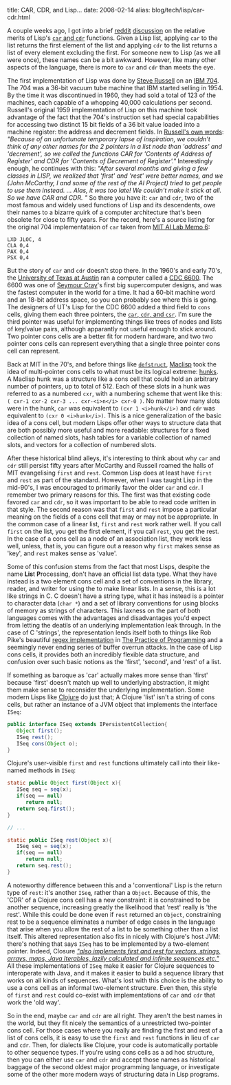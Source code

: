 title: CAR, CDR, and Lisp...
date: 2008-02-14
alias: blog/tech/lisp/car-cdr.html


A couple weeks ago, I got into a brief <a href="http://www.reddit.com">reddit</a> <a
href="http://reddit.com/info/677u6/comments/c031w9f">discussion</a> on the relative merits
of Lisp's <a
href="http://www.lisp.org/HyperSpec/Body/acc_carcm_cdr_darcm_cddddr.html">`car` and
`cdr`</a> functions. Given a Lisp list, applying `car` to the list returns
the first element of the list and applying `cdr` to the list returns a list of
every element excluding the first.  For someone new to Lisp (as we all were once), these
names can be a bit awkward. However, like many other aspects of the language, there is
more to `car` and `cdr` than meets the eye.

The first implementation of Lisp was done by <a
href="http://en.wikipedia.org/wiki/Steve_Russell">Steve Russell</a> on an <a
href="http://en.wikipedia.org/wiki/IBM_704">IBM 704</a>. The 704 was a 36-bit vacuum tube
machine that IBM started selling in 1954. By the time it was discontinued in 1960, they
had sold a total of 123 of the machines, each capable of a whopping 40,000 calculations
per second. Russell's original 1959 implementation of Lisp on this machine took advantage
of the fact that the 704's instruction set had special capabilities for accessing two
distinct 15 bit fields of a 36 bit value loaded into a machine register: the
<b>a</b>ddress and <b>d</b>ecrement fields.  In <a
href="http://www.iwriteiam.nl/HaCAR_CDR.html">Russell's own words</a>: <i> "Because of an
unfortunate temporary lapse of inspiration, we couldn't think of any other names for the 2
pointers in a list node than 'address' and 'decrement', so we called the functions CAR for
'Contents of Address of Register' and CDR for 'Contents of Decrement of Register'."</i>
Interestingly enough, he continues with this: <i>"After several months and giving a few
classes in LISP, we realized that 'first' and 'rest' were better names, and we (John
McCarthy, I and some of the rest of the AI Project) tried to get people to use them
instead. ... Alas, it was too late! We couldn't make it stick at all. So we have CAR and
CDR. "</i> So there you have it: `car` and `cdr`, two of the most famous and
widely used functions of Lisp and its descendents, owe their names to a bizarre quirk of a
computer architecture that's been obsolete for close to fifty years. For the record,
here's a source listing for the original 704 implementataion of `car` taken from <a
href="ftp://publications.ai.mit.edu/ai-publications/pdf/AIM-006.pdf">MIT AI Lab Memo
6</a>:

```assembler
LXD JLOC, 4
CLA 0,4
PAX 0,4
PSX 0,4
```

But the story of `car` and `cdr` doesn't stop there.  In the 1960's and
early 70's, the <a href="http://www.utexas.edu">University of Texas at Austin</a> ran a
computer called a <a href="http://en.wikipedia.org/wiki/CDC_6600">CDC 6600</a>. The 6600
was one of <a href="http://en.wikipedia.org/wiki/Seymour_Cray">Seymour Cray</a>'s first
big supercomputer designs, and was the fastest computer in the world for a time.  It had a
60-bit machine word and an 18-bit address space, so you can probably see where this is
going.  The designers of UT's Lisp for the CDC 6600 added a third field to `cons`
cells, giving them each three pointers, the <a
href="http://groups.google.com/group/alt.folklore.computers/browse_thread/thread/a1c2c48abe467f3c/b6217d9e521e043d?hl=en&lnk=st&q=car+cdr+csr+cdc+6600+lisp#b6217d9e521e043d">`car`,
`cdr`, and `csr`</a>. I'm sure the third pointer was useful for implementing
things like trees of nodes and lists of key/value pairs, although apparantly not useful
enough to stick around. Two pointer cons cells are a better fit for modern hardware, and
two two pointer cons cells can represent everything that a single three pointer cons cell
can represent.

Back at MIT in the 70's, and before things like <a
href="http://www.lisp.org/HyperSpec/Body/mac_defstruct.html">`defstruct`</a>, <a
href="http://www.multicians.org/lcp.html">Maclisp</a> took the idea of multi-pointer cons
cells to what must be its logical extreme: <a
href="http://www.maclisp.info/pitmanual/hunks.html">hunks</a>. A Maclisp hunk was a
structure like a cons cell that could hold an arbitrary number of pointers, up to
total of 512. Each of these slots in a hunk was referred to as a numbered `cxr`, with a
numbering scheme that went like this: `( cxr-1 cxr-2 cxr-3 ... cxr-<i>n</i> cxr-0
)`. No matter how many slots were in the hunk, `car` was equivalent to `(cxr
1 <i>hunk</i>)` and `cdr` was equivalent to `(cxr 0 <i>hunk</i>)`. This is
a nice generalization of the basic idea of a cons cell, but modern Lisps offer other ways
to structure data that are both possibly more useful and more readable: structures for a fixed 
collection of named slots, hash tables for a variable collection of named slots, and vectors
for a collection of numbered slots.

After these historical blind alleys, it's interesting to think about why `car` and
`cdr` still persist fifty years after McCarthy and Russell roamed the halls of MIT
evangelising `first` and `rest`. Common Lisp does at least have
`first` and `rest` as part of the standard. However, when I was taught Lisp
in the mid-90's, I was encouraged to primarily favor the older `car` and
`cdr`. I remember two primary reasons for this. The first was that existing code
favored `car` and `cdr`, so it was important to be able to read code written
in that style. The second reason was that `first` and `rest` impose a
particular meaning on the fields of a cons cell that may or may not be appropriate. In the
common case of a linear list, `first` and `rest` work rather well. If you
call `first` on the list, you get the first element, if you call `rest`, you
get the rest. In the case of a cons cell as a node of an association list, they work less
well, unless, that is, you can figure out a reason why `first` makes sense as
'key', and `rest` makes sense as 'value'.

Some of this confusion stems from the fact that most Lisps, despite the name <b>Lis</b>t
<b>P</b>rocessing, don't have an official list data type. What they have instead is a two
element cons cell and a set of conventions in the library, reader, and writer for using
the to make linear lists. In a sense, this is a lot like strings in C. C doesn't have a
string type, what it has instead is a pointer to character data (`char *`) and a
set of library conventions for using blocks of memory as strings of characters. This
laxness on the part of both languages comes with the advantages and disadvantages you'd
expect from letting the deatils of an underlying implementation leak through. In the case
of C 'strings', the representation lends itself both to things like Rob Pike's beautiful
<a href="http://cm.bell-labs.com/cm/cs/tpop/grep.c">regex implementation</a> in <a
href="http://cm.bell-labs.com/cm/cs/tpop/">The Practice of Programming</a> and a seemingly
never ending series of buffer overrun attacks. In the case of Lisp cons cells, it provides
both an incredibly flexible data structure, and confusion over such basic notions as
the 'first', 'second', and 'rest' of a list.

If something as baroque as 'car' actually makes more sense than 'first' because 'first'
doesn't match up well to underlying abstraction, it might them make sense to
reconsider the underlying implementation. Some modern Lisps like <a
href="http://clojure.sourceforge.net/">Clojure</a> do just that; A Clojure 'list' isn't a
string of cons cells, but rather an instance of a JVM object that implements the
interface `ISeq`:

```java
public interface ISeq extends IPersistentCollection{
   Object first();
   ISeq rest();
   ISeq cons(Object o);
}
```

Clojure's user-visible `first` and `rest` functions ultimately call into
their like-named methods in `ISeq`:

```java
static public Object first(Object x){
   ISeq seq = seq(x);
   if(seq == null)
      return null;
   return seq.first();
}

// ...

static public ISeq rest(Object x){
   ISeq seq = seq(x);
   if(seq == null)
      return null;
   return seq.rest();
}
```

A noteworthy difference between this and a 'conventional' Lisp is the return type of
`rest`: it's another `ISeq`, rather than a `Object`. Because of this,
the 'CDR' of a Clojure cons cell has a new constraint: it is constrained to be another
sequence, increasing greatly the likelihood that 'rest' really is 'the rest'. While
this could be done even if `rest` returned an `Object`, constraining
rest to be a sequence eliminates a number of edge cases in the language that arise
when you allow the rest of a list to be something other than a list itself. This altered 
representation also fits in nicely with Clojure's host JVM: there's nothing that says
`ISeq` has to be implemented by a two-element pointer. Indeed, Closure 
<a href="http://reddit.com/r/programming/info/68sll/comments/c036rc6">
<i>"also implements first and rest for vectors, strings, arrays, maps, Java Iterables,
lazily calculated and infinite sequences etc."</i></a>  All these implementations of
`ISeq` make it easier for Clojure sequences to interoperate with Java,
and it makes it easier to build a sequence library that works on all kinds of sequences.
What's lost with this choice is the ability to use a cons cell as an informal two-element
structure.  Even then, this style of `first` and `rest` could co-exist
with implementations of `car` and `cdr` that work the 'old way'.

So in the end, maybe `car` and `cdr` are all right. They aren't the best
names in the world, but they fit nicely the semantics of a unrestricted two-pointer
cons cell. For those cases where you really are finding the first and rest of a 
list of cons cells, it is easy to use the `first` and `rest` functions in
lieu of `car` and `cdr`. Then, for dialects like Clojure, your code is
automatically portable to other sequence types. If you're using cons cells as a
ad hoc structure, then you can either use `car` and `cdr` and accept those
names as  historical baggage of the second oldest major programming language, or
investigate some of  the other more modern ways of structuring data in Lisp programs. 
